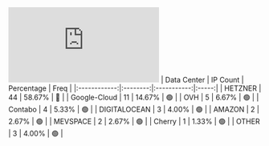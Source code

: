 ![Diagramm](https://github.com/obajay/StateSync-snapshots/blob/main/Projects/Umee/1/README.md)
| Data Center | IP Count | Percentage | Freq |
|:------------:|:--------:|:-----------:|:-----:|
| HETZNER | 44 | 58.67% | 🔴 |
| Google-Cloud | 11 | 14.67% | 🟢 |
| OVH | 5 | 6.67% | 🟢 |
| Contabo | 4 | 5.33% | 🟢 |
| DIGITALOCEAN | 3 | 4.00% | 🟢 |
| AMAZON | 2 | 2.67% | 🟢 |
| MEVSPACE | 2 | 2.67% | 🟢 |
| Cherry | 1 | 1.33% | 🟢 |
| OTHER | 3 | 4.00% | 🟢 |